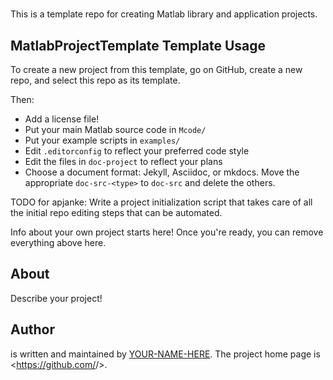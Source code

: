 # <myproject>

This is a template repo for creating Matlab library and application projects.

## MatlabProjectTemplate Template Usage

To create a new project from this template, go on GitHub, create a new repo, and select this repo as its template.

Then:

* Add a license file!
* Put your main Matlab source code in `Mcode/`
* Put your example scripts in `examples/`
* Edit `.editorconfig` to reflect your preferred code style
* Edit the files in `doc-project` to reflect your plans
* Choose a document format: Jekyll, Asciidoc, or mkdocs. Move the appropriate `doc-src-<type>` to `doc-src` and delete the others.

TODO for apjanke: Write a project initialization script that takes care of all the initial repo editing steps that can be automated.

Info about your own project starts here! Once you're ready, you can remove everything above here.

## About

Describe your project!

## Author

<myproject> is written and maintained by [YOUR-NAME-HERE](https://your-website.com). The project home page is <https://github.com/<user>/<myproject>>.
